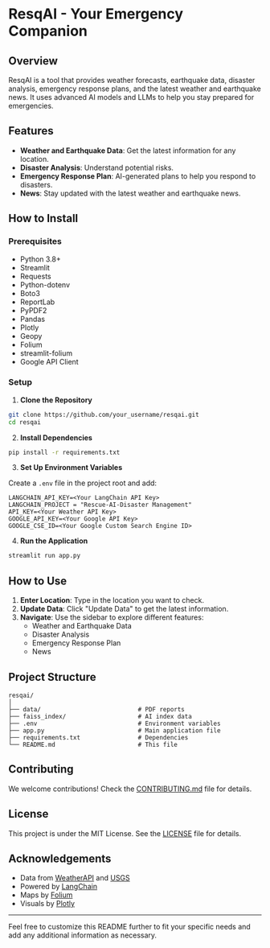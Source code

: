 # ResqAI - Your Emergency Companion

## Overview

ResqAI is a tool that provides weather forecasts, earthquake data, disaster analysis, emergency response plans, and the latest weather and earthquake news. It uses advanced AI models and LLMs to help you stay prepared for emergencies.

## Features

- **Weather and Earthquake Data**: Get the latest information for any location.
- **Disaster Analysis**: Understand potential risks.
- **Emergency Response Plan**: AI-generated plans to help you respond to disasters.
- **News**: Stay updated with the latest weather and earthquake news.

## How to Install

### Prerequisites

- Python 3.8+
- Streamlit
- Requests
- Python-dotenv
- Boto3
- ReportLab
- PyPDF2
- Pandas
- Plotly
- Geopy
- Folium
- streamlit-folium
- Google API Client

### Setup

1. **Clone the Repository**

```bash
git clone https://github.com/your_username/resqai.git
cd resqai
```

2. **Install Dependencies**

```bash
pip install -r requirements.txt
```

3. **Set Up Environment Variables**

Create a `.env` file in the project root and add:

```env
LANGCHAIN_API_KEY=<Your LangChain API Key>
LANGCHAIN_PROJECT = "Rescue-AI-Disaster Management"
API_KEY=<Your Weather API Key>
GOOGLE_API_KEY=<Your Google API Key>
GOOGLE_CSE_ID=<Your Google Custom Search Engine ID>
```

4. **Run the Application**

```bash
streamlit run app.py
```

## How to Use

1. **Enter Location**: Type in the location you want to check.
2. **Update Data**: Click "Update Data" to get the latest information.
3. **Navigate**: Use the sidebar to explore different features:
   - Weather and Earthquake Data
   - Disaster Analysis
   - Emergency Response Plan
   - News

## Project Structure

```
resqai/
│
├── data/                           # PDF reports
├── faiss_index/                    # AI index data
├── .env                            # Environment variables
├── app.py                          # Main application file
├── requirements.txt                # Dependencies
└── README.md                       # This file
```

## Contributing

We welcome contributions! Check the [CONTRIBUTING.md](CONTRIBUTING.md) file for details.

## License

This project is under the MIT License. See the [LICENSE](LICENSE) file for details.

## Acknowledgements

- Data from [WeatherAPI](https://www.weatherapi.com/) and [USGS](https://earthquake.usgs.gov/)
- Powered by [LangChain](https://langchain.com/)
- Maps by [Folium](https://python-visualization.github.io/folium/)
- Visuals by [Plotly](https://plotly.com/)

---

Feel free to customize this README further to fit your specific needs and add any additional information as necessary.
